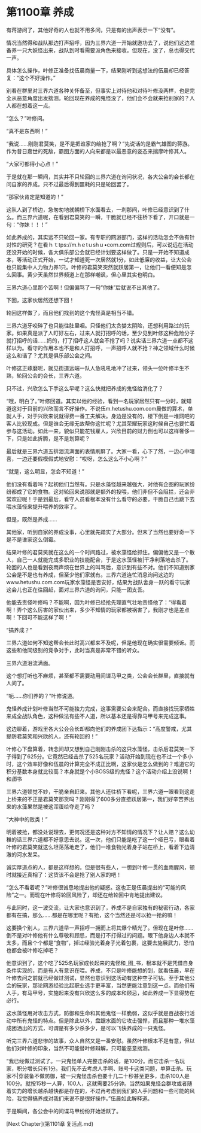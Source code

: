 # 第1100章 养成

有蒋游问了，其他好奇的人也就不用多问，只是有的出声表示一下“没有”。

情况当然得和战队那边打声招呼，因为三界六道一开始就邀功去了，说他们这边准备养一只大妖怪出来，战队到时看需要派角色来接收。但现在，没了，总也得交代一声。

具体怎么操作，叶修正准备找伍晨商量一下，结果刚听到这想法的伍晨却已经答复：“这个不好操作。”

别看在群里对三界六道各种关怀备至，但事实上对待他和对待叶修没两样，也是完全从恶意角度出发揣测。轮回现在养成的鬼怪没了，他们会不会就来抢别家的？人人都在想着这一点。

“怎么？”叶修问。

“真不是东西啊！”

“我说……刚刚君莫笑，是不是把谁家的给抢了啊？”先说话的是霸气雄图的蒋游。作为昔日嘉世的死敌，霸图方面的人向来都是以最恶意的姿态来揣摩叶修其人。

“大家可都得小心点！”

于是就在那一瞬间，其实并不只轮回的三界六道在询问状况，各大公会的会长都在问自家的养成。只不过最后得到噩耗的只是轮回罢了。

“那家伙肯定是知道的！”

这队人到了桥边，急匆匆地就朝桥下水面看去，一刹那间，叶修已经意识到了什么。而三界六道呢，在看到君莫笑的一瞬，干脆就已经不往桥下看了，开口就是一句：“你妹！！！”

如此养成的，其实远不只轮回一家。有专职的网游部门，这样的活动怎会不做有针对性的研究？在看ｈｔtps://m.hｅtｕshｕ•coｍ.com过规则后，可以说远在活动还没开始的时候，各大俱乐部公会就已经计划要这样做了。只是一开始不知道成本，等活动正式开始，一试才知道死一次居然就1分，如此低廉的收益，让大公会也只能集中人力物力养1只。叶修的君莫笑突然就跃居第一，让他们一看便知是怎么回事。黄少天虽然世界频道上在那样嘲讽，但心里其实也明白。

三界六道心里那个苦啊！但偏偏骂了一句“你妹”后就说不出其他了。

下回，这家伙居然还想下回！

轮回这样做了，而且他们找到的这个鬼怪真是相当不错。

三界六道牙咬碎了也只能往肚里咽。只怪他们太贪婪太阴险，还想利用路过的玩家。如果真是派了人盯好左右，过来人就打招呼的话，至少见到叶修这种危险分子就打招呼的话……妈的，打了招呼这人就会不抢了吗？说实话三界六道一点都不这样以为。看守的作用本也不是和人打招呼，一声招呼人就不抢？神之领域什么时候这么和谐了？尤其是俱乐部公会之间。

叶修这正琢磨呢，就见街道远端一队人急吼吼地冲了过来，领头一位叶修半生不熟，轮回公会的会长，三界六道。

只不过，兴欣怎么下手这么早呢？这么快就把养成的鬼怪给消化了？

“哦，明白了。”叶修回道。其实以他的经验，看到一名玩家居然只有一分时，就知道这对于目前的兴欣而言不好操作。不说伍m.hetushu.com.com晨做的算术，单就人手，对于兴欣来说就得费一番工夫解决。身边是没有的，楼下倒是一堆网吧的客人比较现成。但是谁会无缘无故帮你这忙呢？尤其荣耀玩家这时候自己也要忙着参与这活动。如此一来，貌似只能花钱雇人，兴欣目前的财力倒也可以这样奢侈一下，只是如此折腾，是不是划算呢？

最后就是三界六道五排泪流满面的表情刷屏了。大家一看，心下了然，一边心中暗喜，一边还要假模假式地安慰：“哎呀，怎么这么不小心啊？”

“就是，这么明显，怎会不知道！”

他们没有看着吗？起初他们当然有。只是水藻怪越来越强大，对他有企图的玩家纷纷都成了它的食物。这对轮回来说那就是额外的投喂，他们非但不会阻拦，还会非常欢迎呢！于是到最后，看守人员看根本没有什么看守的必要，干脆自己也跳下去喂水藻怪来提升喂养的效率了。

但是，既然是养成……

其他家，听到自家的养成没事，心里就先踏实了大部分。但末了当然也要好奇一下是不是谁家这么倒霉。

结果叶修的君莫笑就在这么的一个时间路过，被水藻怪给抓住。偏偏他又是一个散人，自己一人就能完成多职业的技能配合，于是这水藻怪被|干净利落地击杀了。轮回的人也是看到夜雨声烦在世界上的叫骂后，意识到有些不对。他们不知道别家公会是不是也有养成，但至少他们家就有。三界六道连忙消息询问这边的www.hetushu.com.com玩家水藻怪是否安好，结果为战队舍身一跃的看守玩家这会儿也正在往回赶，面对三界六道的询问，只能一团支吾。

他能去责怪叶修吗？不能啊，因为叶修已经抢先理直气壮地责怪他了：“得看着啊！弄个这么厉害的家伙出来，多少不知情的玩家都被祸害了，我刚才也是差点啊！下回可不能这样了啊！”

“搞养成？”

三界六道如何不知这帮会长此时高兴都来不及呢，但是他现在确实很需要倾诉。而这些和他同级别的竞争对手，此时当真是非常不错的听众。

三界六道泪流满面。

这个想打听也不麻烦，甚至都不需要动用间谍马甲之类，公会会长群里，直接就有人问了。

“呃……你们养的？”叶修说道。

鬼怪养成计划叶修当然不可能独力完成，这事需要公会来配合。而直接找玩家牺牲来成全战队角色，这种做法有些不人道，所以基本还是得靠马甲号来完成这事。

这边聊着，游戏里各大公会会长却都向他们的养成团下达指示：“高度警戒，尤其提防君莫笑和兴欣的人，还有轮回的！”

叶修心下盘算着，转念间却又想到自己刚刚击杀的这只水藻怪，击杀后君莫笑一下子得到了625分。它竟然已经击杀了525名玩家？活动开始到现在也不过一个多小时，这个效率好像和伍晨的计算完全不成正比啊，这家伙是怎么做到的？难道它的积分基数本身就比较高？本身就是个小BOSS级的鬼怪？这个活动介绍上没说啊！和*图*书

三界六道顿觉不妙，干脆亲自赶来。其他人还往桥下看呢，三界六道一眼看到这走上桥来的不正是君莫笑那货吗？刚刚得了600多分直接跃居第一，我们好辛苦养出来的水藻果然是被这浑蛋给夺走了吗？

“大神中的败类！”

明着被抢，都没处说理去，更何况还是这种对方不知情的情况下？让人赔？这么幼稚的话三界六道都不好意思去说。这一次，他们只能是吃了这一个哑巴亏，眼看着叶修的君莫笑就这么坦荡荡地走了，他们一堆食物光着身子站在桥上，看着下边清澈的河水发呆。

诚实厚道点的人，都是这样想的。但是很有些人，一想到叶修一贯的血雨腥风，顿时就接近真相了：这货该不会是抢了别人家的吧！

“怎么不看着呢？”叶修很诚恳地提出他的疑惑。这也正是伍晨提出的“可能的风险”之一。而现在叶修将轮回风险了，却还在给轮回中肯地提出建议。

与此同时，这一波交流，让大家也意识到了，养成不是自家独有的秘密行动，各家都有在搞，那么……都是在哪里呢？有抢，这个当然还是可以抢一抢的嘛！

这要换个别人，三界六道早一声招呼一拥而上将其爆个精光了。但现在是叶修……倒不是对叶修他有什么尊敬和顾忌，而是打不打得过的问题。眼下他身边人本就不太多，而且个个都是“食物”，掉过经验光着身子光着包裹，这要去施展武力，恐怕也都会被叶修吃掉吧？

他意识到了，这个吃了525名玩家成长起来的鬼怪和_图_书，根本就不是凭借自身条件实现的，而是有人有意识在喂。养成，不只是叶修能想的到，就看伍晨，早在叶修去问之前就已经做过测试，显然也意识到这活动有这种空子可钻。至于其他公会的玩家，那论网游经验比起职业选手更丰富，当然更能注意到这一点。而他们有人手，有马甲号，实施起来没有兴欣这么多的成本和顾忌，如此养成一下显得势在必行。

这水藻怪用对攻击方式，防御和生命和其他鬼怪一样脆弱，这似乎就是百战夜行活动中所有鬼怪的特点。但是除此以外，盘踞水面的它攻击强悍，而且那种一堆水藻成团洒出的方式，可谓是有多少杀多少，是可以飞快养成的一只鬼怪。

听完三界六道悲惨的故事，众人自然又是一番安慰。虽然叶修根本不是有意，但以他们对叶修的印象，当然不可能替叶修辩解，只可能恶意揣测。

“我已经做过测试了。一只鬼怪单人完整击杀的话，是100分。而它击杀一名玩家，积分增长只有1分。我们先不去考虑人手啊、账号卡这类问题，单算击杀。玩家不|穿装备不做防御，被一只鬼怪击杀也要十几二十秒甚至更多，击杀100人是100分。就按15秒一人算，100人，这就需要25分钟。当然如果鬼怪会群攻或者随着实力的增长越杀越快都是存在的，不过再考虑到我们的人手问题和一些可能的风险，我觉得搞养成对我们来说不是很好操作。”伍晨如此解释道。

于是瞬间，各公会中的间谍马甲纷纷开始活跃了。



[Next Chapter](第1101章 复活点.md)